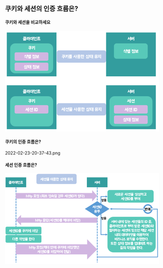 ## 쿠키와 세션의 인증 흐름은?


#### 쿠키와 세션을 비교하세요
![](2022-02-23-20-38-10.png)




#### 쿠키의 인증 흐름은?
2022-02-23-20-37-43.png



#### 세션 인증 흐름은?
![](2022-02-23-20-38-03.png)





